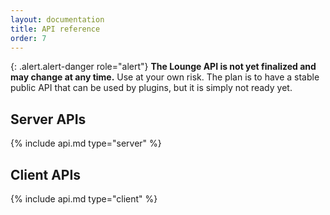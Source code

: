 ```yaml
---
layout: documentation
title: API reference
order: 7
---
```


{: .alert.alert-danger role="alert"}
**The Lounge API is not yet finalized and may change at any time.** Use at your own risk.
The plan is to have a stable public API that can be used by plugins, but it is simply not ready yet.

## Server APIs

{% include api.md type="server" %}

## Client APIs

{% include api.md type="client" %}
